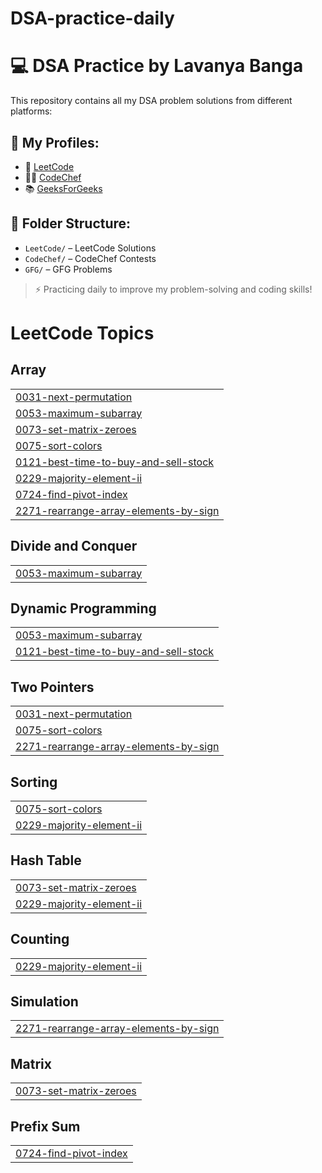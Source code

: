 # DSA-practice-daily
# 💻 DSA Practice by Lavanya Banga

This repository contains all my DSA problem solutions from different platforms:

## 🔗 My Profiles:

- 🌟 [LeetCode](https://leetcode.com/LavanyaBanga/)
- 👩‍💻 [CodeChef](https://www.codechef.com/lavanyabanga)
- 📚 [GeeksForGeeks](https://auth.geeksforgeeks.org/lavanyabwkd0/)

## 📂 Folder Structure:

- `LeetCode/` – LeetCode Solutions
- `CodeChef/` – CodeChef Contests
- `GFG/` – GFG Problems

> ⚡ Practicing daily to improve my problem-solving and coding skills!

<!---LeetCode Topics Start-->
# LeetCode Topics
## Array
|  |
| ------- |
| [0031-next-permutation](https://github.com/LavanyaBanga/DSA-practice-daily/tree/master/0031-next-permutation) |
| [0053-maximum-subarray](https://github.com/LavanyaBanga/DSA-practice-daily/tree/master/0053-maximum-subarray) |
| [0073-set-matrix-zeroes](https://github.com/LavanyaBanga/DSA-practice-daily/tree/master/0073-set-matrix-zeroes) |
| [0075-sort-colors](https://github.com/LavanyaBanga/DSA-practice-daily/tree/master/0075-sort-colors) |
| [0121-best-time-to-buy-and-sell-stock](https://github.com/LavanyaBanga/DSA-practice-daily/tree/master/0121-best-time-to-buy-and-sell-stock) |
| [0229-majority-element-ii](https://github.com/LavanyaBanga/DSA-practice-daily/tree/master/0229-majority-element-ii) |
| [0724-find-pivot-index](https://github.com/LavanyaBanga/DSA-practice-daily/tree/master/0724-find-pivot-index) |
| [2271-rearrange-array-elements-by-sign](https://github.com/LavanyaBanga/DSA-practice-daily/tree/master/2271-rearrange-array-elements-by-sign) |
## Divide and Conquer
|  |
| ------- |
| [0053-maximum-subarray](https://github.com/LavanyaBanga/DSA-practice-daily/tree/master/0053-maximum-subarray) |
## Dynamic Programming
|  |
| ------- |
| [0053-maximum-subarray](https://github.com/LavanyaBanga/DSA-practice-daily/tree/master/0053-maximum-subarray) |
| [0121-best-time-to-buy-and-sell-stock](https://github.com/LavanyaBanga/DSA-practice-daily/tree/master/0121-best-time-to-buy-and-sell-stock) |
## Two Pointers
|  |
| ------- |
| [0031-next-permutation](https://github.com/LavanyaBanga/DSA-practice-daily/tree/master/0031-next-permutation) |
| [0075-sort-colors](https://github.com/LavanyaBanga/DSA-practice-daily/tree/master/0075-sort-colors) |
| [2271-rearrange-array-elements-by-sign](https://github.com/LavanyaBanga/DSA-practice-daily/tree/master/2271-rearrange-array-elements-by-sign) |
## Sorting
|  |
| ------- |
| [0075-sort-colors](https://github.com/LavanyaBanga/DSA-practice-daily/tree/master/0075-sort-colors) |
| [0229-majority-element-ii](https://github.com/LavanyaBanga/DSA-practice-daily/tree/master/0229-majority-element-ii) |
## Hash Table
|  |
| ------- |
| [0073-set-matrix-zeroes](https://github.com/LavanyaBanga/DSA-practice-daily/tree/master/0073-set-matrix-zeroes) |
| [0229-majority-element-ii](https://github.com/LavanyaBanga/DSA-practice-daily/tree/master/0229-majority-element-ii) |
## Counting
|  |
| ------- |
| [0229-majority-element-ii](https://github.com/LavanyaBanga/DSA-practice-daily/tree/master/0229-majority-element-ii) |
## Simulation
|  |
| ------- |
| [2271-rearrange-array-elements-by-sign](https://github.com/LavanyaBanga/DSA-practice-daily/tree/master/2271-rearrange-array-elements-by-sign) |
## Matrix
|  |
| ------- |
| [0073-set-matrix-zeroes](https://github.com/LavanyaBanga/DSA-practice-daily/tree/master/0073-set-matrix-zeroes) |
## Prefix Sum
|  |
| ------- |
| [0724-find-pivot-index](https://github.com/LavanyaBanga/DSA-practice-daily/tree/master/0724-find-pivot-index) |
<!---LeetCode Topics End-->